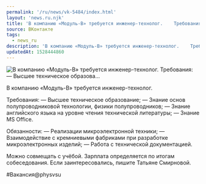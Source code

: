 ```yaml
---
permalink: '/ru/news/vk-5484/index.html'
layout: 'news.ru.njk'
title: 'В компанию «Модуль-В» требуется инженер-технолог.    Требования:  — Высшее техническое образова…'
source: ВКонтакте
tags:
  - news_ru
description: 'В компанию «Модуль-В» требуется инженер-технолог.    Требования:  — Высшее техническое образова…'
updatedAt: 1528444860
---
```

![В компанию «Модуль-В» требуется инженер-технолог.    Требования:  — Высшее техническое образова…](https://sun9-63.userapi.com/impf/c845121/v845121353/7463d/00jauYv1c5M.jpg?size=1280x720&quality=96&proxy=1&sign=932d1210c2795c9de4d70e53f87a350d&c_uniq_tag=1VwU82b004hg2hvfSWvi784s8_iK3emZRboecv6h6_0&type=album)

В компанию «Модуль-В» требуется инженер-технолог.

Требования:
— Высшее техническое образование;
— Знание основ полупроводниковой технологии, физики полупроводников;
— Знание английского языка на уровне чтения технической литературы;
— Знание MS Office.

Обязанности:
— Реализации микроэлектронной техники;
— Взаимодействие с кремниевыми фабриками при разработке микроэлектронных изделий;
— Работа с технической документацией.

Можно совмещать с учёбой. Зарплата определяется по итогам собеседования. Если заинтересовались, пишите Татьяне Смирновой.

#Вакансия@physvsu
